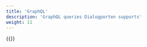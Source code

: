```yaml
---
title: 'GraphQL'
description: 'GraphQL queries Dialogporten supports'
weight: 11
---
```



{{<children />}}

